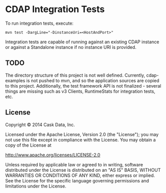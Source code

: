 CDAP Integration Tests
======================
To run integration tests, execute:

`mvn test -DargLine="-DinstanceUri=<HostAndPort>"`

Integration tests are capable of running against an existing CDAP instance or against a Standalone instance if no
instance URI is provided.


TODO
----

The directory structure of this project is not well defined.
Currently, cdap-examples is not pushed to mvn, and so the application sources are copied to this project.
Additionally, the test framework API is not finalized - several things are missing such as v3 Clients, RuntimeStats
for integration tests, etc.

License
-------

Copyright © 2014 Cask Data, Inc.

Licensed under the Apache License, Version 2.0 (the "License"); you may
not use this file except in compliance with the License. You may obtain
a copy of the License at

http://www.apache.org/licenses/LICENSE-2.0

Unless required by applicable law or agreed to in writing, software
distributed under the License is distributed on an "AS IS" BASIS,
WITHOUT WARRANTIES OR CONDITIONS OF ANY KIND, either express or implied.
See the License for the specific language governing permissions and
limitations under the License.
